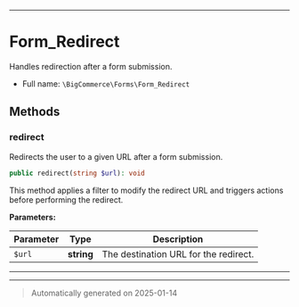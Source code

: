 ***

# Form_Redirect

Handles redirection after a form submission.



* Full name: `\BigCommerce\Forms\Form_Redirect`




## Methods


### redirect

Redirects the user to a given URL after a form submission.

```php
public redirect(string $url): void
```

This method applies a filter to modify the redirect URL and triggers actions before performing the redirect.






**Parameters:**

| Parameter | Type | Description |
|-----------|------|-------------|
| `$url` | **string** | The destination URL for the redirect. |





***


***
> Automatically generated on 2025-01-14

